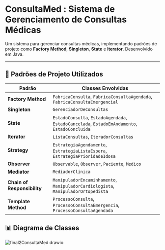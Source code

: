 # ConsultaMed : Sistema de Gerenciamento de Consultas Médicas

Um sistema para gerenciar consultas médicas, implementando padrões de projeto como **Factory Method**, **Singleton**, **State** e **Iterator**. Desenvolvido em Java.

---

## 🧠 Padrões de Projeto Utilizados
| Padrão                      | Classes Envolvidas                          |
|-----------------------------|---------------------------------------------|
| **Factory Method**          | `FabricaConsulta`, `FabricaConsultaAgendada`, `FabricaConsultaEmergencial` |
| **Singleton**               | `GerenciadorDeConsultas`                    |
| **State**                   | `EstadoConsulta`, `EstadoAgendada`, `EstadoCancelada`, `EstadoEmAndamento`, `EstadoConcluida` |
| **Iterator**                | `ListaConsultas`, `IteradorConsultas`       |
| **Strategy**                | `EstrategiaAgendamento`, `EstrategiaListaEspera`, `EstrategiaPrioridadeIdosa` |
| **Observer**                | `Observable`, `Observer`, `Paciente`, `Medico` |
| **Mediator**                | `MediadorClinica`                           |
| **Chain of Responsibility** | `ManipuladorEncaminhamento`, `ManipuladorCardiologista`, `ManipuladorOrtopedista` |
| **Template Method**         | `ProcessoConsulta`, `ProcessoConsultaEmergencia`, `ProcessoConsultaAgendada` |


## 📊 Diagrama de Classes
![final2ConsultaMed drawio](https://github.com/user-attachments/assets/a3292be7-55fa-40c1-b463-923c2dfd8278)

